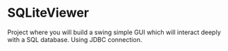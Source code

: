 # SQLiteViewer

Project where you will build a swing simple GUI which will interact deeply with a SQL database.
Using JDBC connection.
